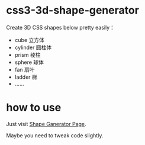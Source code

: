 # css3-3d-shape-generator



Create 3D CSS shapes below pretty easily：

+ cube 立方体
+ cylinder 圆柱体
+ prism 棱柱
+ sphere 球体
+ fan 扇叶
+ ladder 梯
+ ......

# how to use

Just visit [Shape Ganerator Page](http://tt-cc.cn/css3-3d-shape-generator/).

Maybe you need to tweak code slightly.